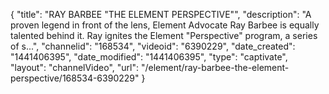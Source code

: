 {
    "title": "RAY BARBEE \"THE ELEMENT PERSPECTIVE\"",
    "description": "A proven legend in front of the lens, Element Advocate Ray Barbee is equally talented behind it. Ray ignites the Element \"Perspective\" program, a series of s...",
    "channelid": "168534",
    "videoid": "6390229",
    "date_created": "1441406395",
    "date_modified": "1441406395",
    "type": "captivate",
    "layout": "channelVideo",
    "url": "\/element\/ray-barbee-the-element-perspective\/168534-6390229"
}